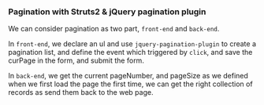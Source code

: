 ### Pagination with Struts2 & jQuery pagination plugin

We can consider pagination as two part, `front-end` and `back-end`.

In `front-end`, we declare an ul and use `jquery-pagination-plugin` to create a pagination list, and define the event which triggered by `click`, and save the curPage in the form, and submit the form.

In `back-end`, we get the current pageNumber, and pageSize as we defined when we first
load the page the first time, we can get the right collection of records as send them back to the web page.